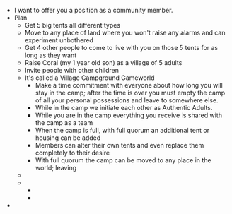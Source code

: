 - I want to offer you a position as a community member.
- Plan
	- Get 5 big tents all different types
	- Move to any place of land where you won't raise any alarms and can experiment unbothered
	- Get 4 other people to come to live with you on those 5 tents for as long as they want
	- Raise Coral (my 1 year old son) as a village of 5 adults
	- Invite people with other children
	- It's called a Village Campground Gameworld
		- Make a time commitment with everyone about how long you will stay in the camp; after the time is over you must empty the camp of all your personal possessions and leave to somewhere else.
		- While in the camp we initiate each other as Authentic Adults.
		- While you are in the camp everything you receive is shared with the camp as a team
		- When the camp is full, with full quorum an additional tent or housing can be added
		- Members can alter their own tents and even replace them completely to their desire
		- With full quorum the camp can be moved to any place in the world; leaving
	-
	-
		-
		-
-